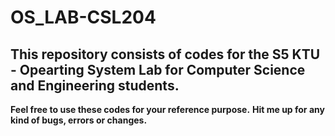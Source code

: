 # OS_LAB-CSL204

## This repository consists of codes for the S5 KTU - Opearting System Lab for Computer Science and Engineering students.

**Feel free to use these codes for your reference purpose.**
**Hit me up for any kind of bugs, errors or changes.**
